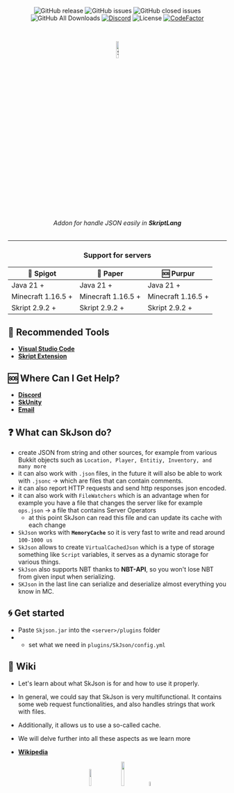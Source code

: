 <center>

![GitHub release](https://img.shields.io/github/release/SkJsonTeam/skJson?style=for-the-badge)
![GitHub issues](https://img.shields.io/github/issues-raw/SkJsonTeam/skJson?style=for-the-badge)
![GitHub closed issues](https://img.shields.io/github/issues-closed-raw/SkJsonTeam/skJson.svg?style=for-the-badge)
![GitHub All Downloads](https://img.shields.io/github/downloads/SkJsonTeam/skJson/total?style=for-the-badge)
[![Discord](https://img.shields.io/discord/425192525091831808.svg?style=for-the-badge)](https://discord.gg/dsZq5Cs9fd)
![License](https://img.shields.io/github/license/SkJsonTeam/skJson?style=for-the-badge)
[![CodeFactor](https://www.codefactor.io/repository/github/cooffeerequired/skjson/badge)](https://www.codefactor.io/repository/github/cooffeerequired/skjson)

</center>

<br />

<center>

[//]: # (<- Header ->)
<p align="center" style="align: center; text-align: center">
<img align="center" style="border-radius: 20px;" alt="SkJson" width="10%" src="https://i.ibb.co/zV3Pxht/New-Project-4.png">

<h6 align="center">Addon for handle JSON easily in <b>SkriptLang</b></h6>
<hr>


### Support for servers

| 📑 Spigot                      | 🔑 Paper                  | 🆘 Purpur          |
|--------------------------------------|--------------------------------------    |--------------------------------------|
| Java 21 +                           | Java 21 +                                 | Java 21 +                           |
| Minecraft 1.16.5 +                  | Minecraft 1.16.5 +                        | Minecraft 1.16.5 +                  |
| Skript 2.9.2 +                      | Skript 2.9.2 +                            | Skript 2.9.2 +                      |

</center>

## 🔑 Recommended Tools

* **[Visual Studio Code](https://code.visualstudio.com/download)**
* **[Skript Extension](https://marketplace.visualstudio.com/items?itemName=JohnHeikens.skript)**


## 🆘 Where Can I Get Help?

* **[Discord](https://discord.gg/dsZq5Cs9fd)**
* **[SkUnity](https://skunity.com/)**
* **[Email](mailto:admin@coffeerequired.info)**

## ❓ What can SkJson do?

* create JSON from string and other sources, for example from various Bukkit objects such as `Location, Player, Entitiy, Inventory, and many more`
* it can also work with `.json` files, in the future it will also be able to work with `.jsonc` -> which are files that can contain comments.
* it can also report HTTP requests and send http responses json encoded.
* it can also work with `FileWatchers` which is an advantage when for example you have a file that changes the server like for example `ops.json` -> a file that contains Server Operators
  * at this point SkJson can read this file and can update its cache with each change
* `SkJson` works with **`MemoryCache`** so it is very fast to write and read around `100-1000 us`
* `SkJson` allows to create `VirtualCachedJson` which is a type of storage something like `Script` variables, it serves as a dynamic storage for various things.
* `SkJson` also supports NBT thanks to **NBT-API**, so you won't lose NBT from given input when serializing.
* `SKJson` in the last line can serialize and deserialize almost everything you know in MC.

## 🌀 Get started
* Paste `Skjson.jar` into the `<server>/plugins` folder
* * set what we need in `plugins/SkJson/config.yml`

## 📖 Wiki
* Let's learn about what SkJson is for and how to use it properly. 
* In general, we could say that SkJson is very multifunctional. It contains some web request functionalities, and also handles strings that work with files. 
* Additionally, it allows us to use a so-called cache. 
* We will delve further into all these aspects as we learn more

* [**Wikipedia**](./get_started.md)

<center>

[<img style="width: 10%; margin-right: 1rem;" src="https://skripthub.net/static/addon/ViewTheDocsButton.png">](https://skripthub.net/docs/?addon=skJson)
[<img style="width: 12%; margin-right: 1rem;" src="https://skunity.com/branding/buttons/get_on_docs_4.png">](https://docs.skunity.com/syntax/search/addon:skjson)
[<img style="width: 5%" src="https://static.spigotmc.org/img/spigot.png">](https://www.spigotmc.org/resources/skjson.106019/)

</center>
